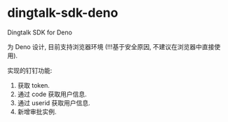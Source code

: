 # dingtalk-sdk-deno

Dingtalk SDK for Deno

为 Deno 设计, 目前支持浏览器环境 (!!!基于安全原因, 不建议在浏览器中直接使用).

实现的钉钉功能:

1. 获取 token.
2. 通过 code 获取用户信息.
3. 通过 userid 获取用户信息.
4. 新增审批实例.
